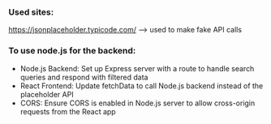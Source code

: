 ### Used sites:
https://jsonplaceholder.typicode.com/ --> used to make fake API calls

### To use node.js for the backend:
- Node.js Backend: Set up Express server with a route to handle search queries and respond with filtered data
- React Frontend: Update fetchData to call Node.js backend instead of the placeholder API
- CORS: Ensure CORS is enabled in Node.js server to allow cross-origin requests from the React app
